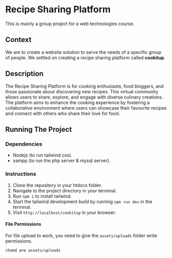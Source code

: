 # Recipe Sharing Platform

This is mainly a group project for a web technologies course.

## Context

We are to create a website solution to serve the needs of a specific group of people.
We settled on creating a recipe sharing platform called **cookitup**.

## Description

The Recipe Sharing Platform is for cooking enthusiasts, food bloggers, and those
passionate about discovering new recipes. This virtual community allows users to
share, explore, and engage with diverse culinary creations. The platform aims to
enhance the cooking experience by fostering a collaborative environment where
users can showcase their favourite recipes and connect with others who share
their love for food.

## Running The Project

### Dependencies

- Nodejs (to run tailwind css).
- xampp (to run the php server & mysql server).

### Instructions

1. Clone the repository in your htdocs folder.
2. Navigate to the project directory in your terminal.
3. Run `npm i` to install tailwind.
4. Start the tailwind development build by running `npm run dev` in the terminal.
5. Visit `http://localhost/cookitup` in your browser.

#### File Permissions

For file upload to work, you need to give the `assets/uploads` folder write permissions.

```console
chomd a+w assets/uploads
```
